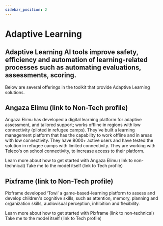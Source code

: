 ```yaml
---
sidebar_position: 2
---
```


# Adaptive Learning

## Adaptive Learning AI tools improve safety, efficiency and automation of learning-related processes such as automating evaluations, assessments, scoring.

Below are several offerings in the toolkit that provide Adaptive Learning solutions.

## Angaza Elimu (link to Non-Tech profile)

Angaza Elimu has developed a digital learning platform for adaptive assessment, and tailored support; works offline in regions with low connectivity (piloted in refugee camps). They've built a learning management platform that has the capability to work offline and in areas with low connectivity. They have 8000+ active users and have tested the solution in refugee camps with limited connectivity. They are working with Teleco's on school connectivity, to increase access to their platform.

Learn more about how to get started with Angaza Elimu (link to non-technical)
Take me to the model itself (link to Tech profile)


## Pixframe (link to Non-Tech profile)

Pixframe developed ‘Towi’ a  game-based-learning platform to assess and develop children's cognitive skills, such as attention, memory, planning and organization skills, audiovisual perception, inhibition and flexibility.

Learn more about how to get started with Pixframe (link to non-technical)
Take me to the model itself (link to Tech profile)

